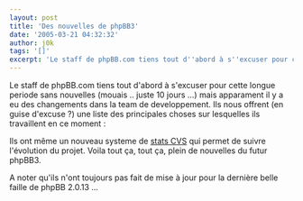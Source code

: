 ```yaml
---
layout: post
title: 'Des nouvelles de phpBB3'
date: '2005-03-21 04:32:32'
author: j0k
tags: '[]'
excerpt: 'Le staff de phpBB.com tiens tout d''abord à s''excuser pour cette longue periode sans nouvelles (mouais .. juste 10 jours ...) mais apparament il y a eu des changements dans la team de developpement. Ils nous offrent (en guise d''excuse ?) une liste des principales choses sur lesquelles ils travaillent en ce moment :'
---
```


Le staff de phpBB.com tiens tout d'abord à s'excuser pour cette longue periode sans nouvelles (mouais .. juste 10 jours ...) mais apparament il y a eu des changements dans la team de developpement. Ils nous offrent (en guise d'excuse ?) une liste des principales choses sur lesquelles ils travaillent en ce moment :

Ils ont même un nouveau systeme de [stats CVS](http://area51.phpbb.com/statcvs/) qui permet de suivre l'évolution du projet.    Voila tout ça, tout ça, plein de nouvelles du futur phpBB3.

A noter qu'ils n'ont toujours pas fait de mise à jour pour la dernière belle faille de phpBB 2.0.13 ...
